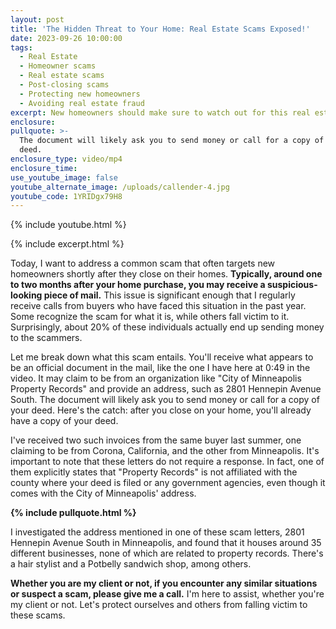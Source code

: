 ```yaml
---
layout: post
title: 'The Hidden Threat to Your Home: Real Estate Scams Exposed!'
date: 2023-09-26 10:00:00
tags:
  - Real Estate
  - Homeowner scams
  - Real estate scams
  - Post-closing scams
  - Protecting new homeowners
  - Avoiding real estate fraud
excerpt: New homeowners should make sure to watch out for this real estate scam.
enclosure:
pullquote: >-
  The document will likely ask you to send money or call for a copy of your
  deed.
enclosure_type: video/mp4
enclosure_time:
use_youtube_image: false
youtube_alternate_image: /uploads/callender-4.jpg
youtube_code: 1YRIDgx79H8
---
```

{% include youtube.html %}

{% include excerpt.html %}

Today, I want to address a common scam that often targets new homeowners shortly after they close on their homes. **Typically, around one to two months after your home purchase, you may receive a suspicious-looking piece of mail.** This issue is significant enough that I regularly receive calls from buyers who have faced this situation in the past year. Some recognize the scam for what it is, while others fall victim to it. Surprisingly, about 20% of these individuals actually end up sending money to the scammers.

Let me break down what this scam entails. You'll receive what appears to be an official document in the mail, like the one I have here at 0:49 in the video. It may claim to be from an organization like "City of Minneapolis Property Records" and provide an address, such as 2801 Hennepin Avenue South. The document will likely ask you to send money or call for a copy of your deed. Here's the catch: after you close on your home, you'll already have a copy of your deed.

I've received two such invoices from the same buyer last summer, one claiming to be from Corona, California, and the other from Minneapolis. It's important to note that these letters do not require a response. In fact, one of them explicitly states that "Property Records" is not affiliated with the county where your deed is filed or any government agencies, even though it comes with the City of Minneapolis' address.

**{% include pullquote.html %}**

I investigated the address mentioned in one of these scam letters, 2801 Hennepin Avenue South in Minneapolis, and found that it houses around 35 different businesses, none of which are related to property records. There's a hair stylist and a Potbelly sandwich shop, among others.

**Whether you are my client or not, if you encounter any similar situations or suspect a scam, please give me a call.** I'm here to assist, whether you're my client or not. Let's protect ourselves and others from falling victim to these scams.
